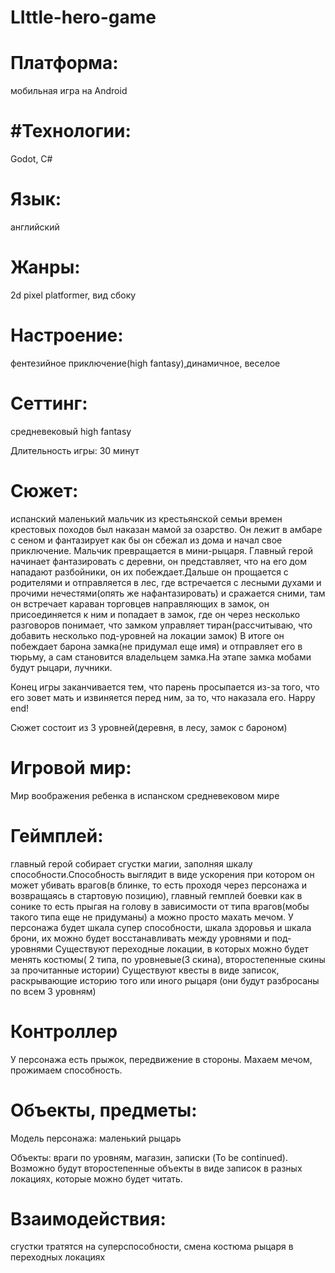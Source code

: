 # LIttle-hero-game
# Платформа:
мобильная игра на Android
# #Технологии:
Godot, C#
# Язык:
английский

# Жанры:
2d pixel platformer, вид сбоку

# Настроение:
фентезийное приключение(high fantasy),динамичное, веселое

# Сеттинг:
средневековый high fantasy

Длительность игры:
30 минут


# Сюжет:
испанский маленький мальчик из крестьянской семьи времен крестовых походов был наказан мамой за озарство.
Он лежит в амбаре с сеном и фантазирует как бы он сбежал из дома и начал свое приключение.
Мальчик превращается в мини-рыцаря.
Главный герой начинает фантазировать с деревни, он представляет, что на его дом нападают разбойники, он их побеждает.Дальше он прощается с родителями
и отправляется в лес, где встречается с лесными духами и прочими нечестями(опять же нафантазировать) и сражается сними, там он встречает караван торговцев направляющих в замок,
он присоединяется к ним и попадает в замок, где он через несколько разговоров понимает, что замком управляет тиран(рассчитываю, что добавить несколько под-уровней на локации замок)
В итоге он побеждает барона замка(не придумал еще имя) и отправляет его в тюрьму, а сам становится владельцем замка.На этапе замка мобами будут рыцари, лучники.

Конец игры заканчивается тем, что парень просыпается из-за того, что его зовет мать и извиняется перед ним, за то, что наказала его.
Happy end!

Сюжет состоит из 3 уровней(деревня, в лесу, замок с бароном)

# Игровой мир:
Мир воображения ребенка в испанском средневековом мире

# Геймплей:
главный герой собирает сгустки магии, заполняя шкалу способности.Способность выглядит в виде ускорения при котором
он может убивать врагов(в блинке, то есть проходя через персонажа и возвращаясь в стартовую позицию), главный гемплей боевки как в сонике то есть прыгая на голову в зависимости от типа
врагов(мобы такого типа еще не придуманы) а можно просто махать мечом. У персонажа будет шкала супер способности, шкала здоровья и шкала брони, их можно будет восстанавливать между уровнями и под-уровнями
Существуют переходные локации, в которых можно будет менять костюмы( 2 типа, по уровневые(3 скина), второстепенные скины за прочитанные истории)
Существуют квесты в виде записок, раскрывающие историю того или иного рыцаря (они будут разбросаны по всем 3 уровням)

# Контроллер
У персонажа есть прыжок, передвижение в стороны.
Махаем мечом, прожимаем способность.

# Объекты, предметы:
Модель персонажа: маленький рыцарь

Объекты:
враги по уровням, магазин, записки
(To be continued). 
Возможно будут второстепенные объекты в виде записок в разных локациях, которые можно будет читать.

# Взаимодействия:
сгустки тратятся на суперспособности, смена костюма рыцаря в переходных локациях 
